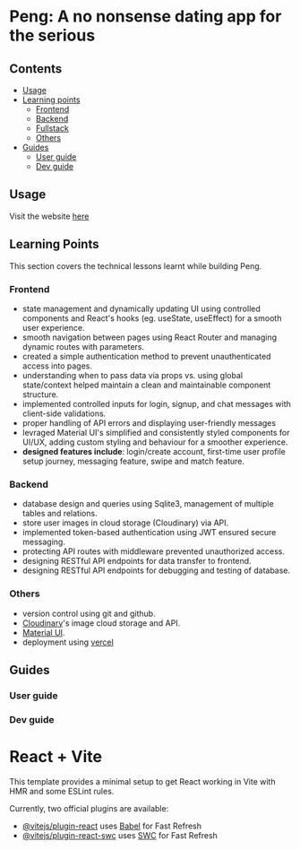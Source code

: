 # Peng: A no nonsense dating app for the serious

## Contents
- [Usage](#usage)
- [Learning points](#learning-points)
    - [Frontend](#frontend)
    - [Backend](#backend)
    - [Fullstack](#fullstack)
    - [Others](#others)
- [Guides](#guides)
    - [User guide](#user-guide)
    - [Dev guide](#dev-guide)

## Usage
Visit the website [here]()

## Learning Points
This section covers the technical lessons learnt while building Peng.  

### Frontend
- state management and dynamically updating UI using controlled components and React's hooks (eg. useState, useEffect) for a smooth user experience.
- smooth navigation between pages using React Router and managing dynamic routes with parameters.
- created a simple authentication method to prevent unauthenticated access into pages.
- understanding when to pass data via props vs. using global state/context helped maintain a clean and maintainable component structure.
- implemented controlled inputs for login, signup, and chat messages with client-side validations.
- proper handling of API errors and displaying user-friendly messages
- levraged Material UI's simplified and consistently styled components for UI/UX, adding custom styling and behaviour for a smoother experience. 
- **designed features include**: login/create account, first-time user profile setup journey, messaging feature, swipe and match feature.

### Backend
- database design and queries using Sqlite3, management of multiple tables and relations.
- store user images in cloud storage (Cloudinary) via API.
- implemented token-based authentication using JWT ensured secure messaging. 
- protecting API routes with middleware prevented unauthorized access.
- designing RESTful API endpoints for data transfer to frontend.
- designing RESTful API endpoints for debugging and testing of database.

### Others
- version control using git and github.
- [Cloudinary](https://cloudinary.com/)'s image cloud storage and API.
- [Material UI](https://mui.com/).
- deployment using [vercel](https://vercel.com/)

## Guides

### User guide

### Dev guide

# React + Vite

This template provides a minimal setup to get React working in Vite with HMR and some ESLint rules.

Currently, two official plugins are available:

- [@vitejs/plugin-react](https://github.com/vitejs/vite-plugin-react/blob/main/packages/plugin-react/README.md) uses [Babel](https://babeljs.io/) for Fast Refresh
- [@vitejs/plugin-react-swc](https://github.com/vitejs/vite-plugin-react-swc) uses [SWC](https://swc.rs/) for Fast Refresh
